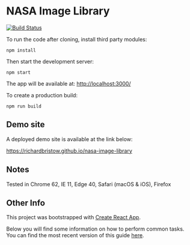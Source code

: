 # NASA Image Library

[![Build Status](https://travis-ci.org/richardbristow/nasa-image-library.svg?branch=master)](https://travis-ci.org/richardbristow/nasa-image-library)

To run the code after cloning, install third party modules:

`npm install`

Then start the development server:

`npm start`

The app will be available at: <http://localhost:3000/>

To create a production build:

`npm run build`

## Demo site

A deployed demo site is available at the link below:

<https://richardbristow.github.io/nasa-image-library>

## Notes

Tested in Chrome 62, IE 11, Edge 40, Safari (macOS & iOS), Firefox

## Other Info

This project was bootstrapped with [Create React App](https://github.com/facebookincubator/create-react-app).

Below you will find some information on how to perform common tasks.\
You can find the most recent version of this guide [here](https://github.com/facebookincubator/create-react-app/blob/master/packages/react-scripts/template/README.md).
